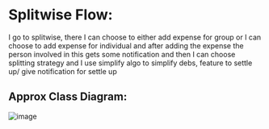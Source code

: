 # Splitwise Flow:

I go to splitwise, there I can choose to either add expense for group or I can choose to add expense for individual 
and after adding the expense the person involved in this gets some notification and then I can choose splitting strategy 
and I use simplify algo to simplify debs, feature to settle up/ give notification for settle up

## Approx Class Diagram:

![image](https://github.com/user-attachments/assets/40730f33-1206-4a64-bdff-45a90a39e462)
